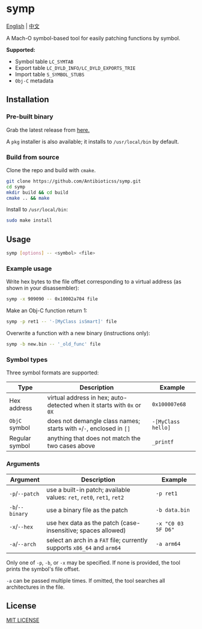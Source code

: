 # symp

[English](README.md) | [中文](README.zh-CN.md)

A Mach-O symbol-based tool for easily patching functions by symbol.

**Supported:**

 - Symbol table `LC_SYMTAB`
 - Export table `LC_DYLD_INFO/LC_DYLD_EXPORTS_TRIE`
 - Import table `S_SYMBOL_STUBS`
 - `Obj-C` metadata

## Installation

### Pre-built binary

Grab the latest release from
[here.](https://github.com/Antibioticss/symp/releases/latest)

A `pkg` installer is also available; it installs to `/usr/local/bin` by default.

### Build from source

Clone the repo and build with `cmake`.

```sh
git clone https://github.com/Antibioticss/symp.git
cd symp
mkdir build && cd build
cmake .. && make
```

Install to `/usr/local/bin`:

```sh
sudo make install
```

## Usage

```sh
symp [options] -- <symbol> <file>
```

### Example usage

Write hex bytes to the file offset corresponding to a virtual address (as shown in your disassembler):

```sh
symp -x 909090 -- 0x10002a704 file
```

Make an Obj-C function return 1:

```sh
symp -p ret1 -- '-[MyClass isSmart]' file
```

Overwrite a function with a new binary (instructions only):

```sh
symp -b new.bin -- '_old_func' file
```

### Symbol types

Three symbol formats are supported:

| Type           | Description                                                  | Example            |
| -------------- | ------------------------------------------------------------ | ------------------ |
| Hex address     | virtual address in hex; auto-detected when it starts with `0x` or `0X` | `0x100007e68`      |
| `ObjC` symbol   | does not demangle class names; starts with `+`/`-`, enclosed in `[]` | `-[MyClass hello]` |
| Regular symbol  | anything that does not match the two cases above                      | `_printf`          |

### Arguments

| Argument        | Description                                                  | Example            |
| --------------- | ------------------------------------------------------------ | ------------------ |
| `-p`/`--patch`  | use a built-in patch; available values: `ret`, `ret0`, `ret1`, `ret2` | `-p ret1`          |
| `-b`/`--binary` | use a binary file as the patch                               | `-b data.bin`      |
| `-x`/`--hex`    | use hex data as the patch (case-insensitive; spaces allowed) | `-x "C0 03 5F D6"` |
| `-a`/`--arch`   | select an arch in a `FAT` file; currently supports `x86_64` and `arm64` | `-a arm64`         |

Only one of `-p`, `-b`, or `-x` may be specified. If none is provided, the tool prints the symbol's file offset.

`-a` can be passed multiple times. If omitted, the tool searches all architectures in the file.

## License

[MIT LICENSE](LICENSE)